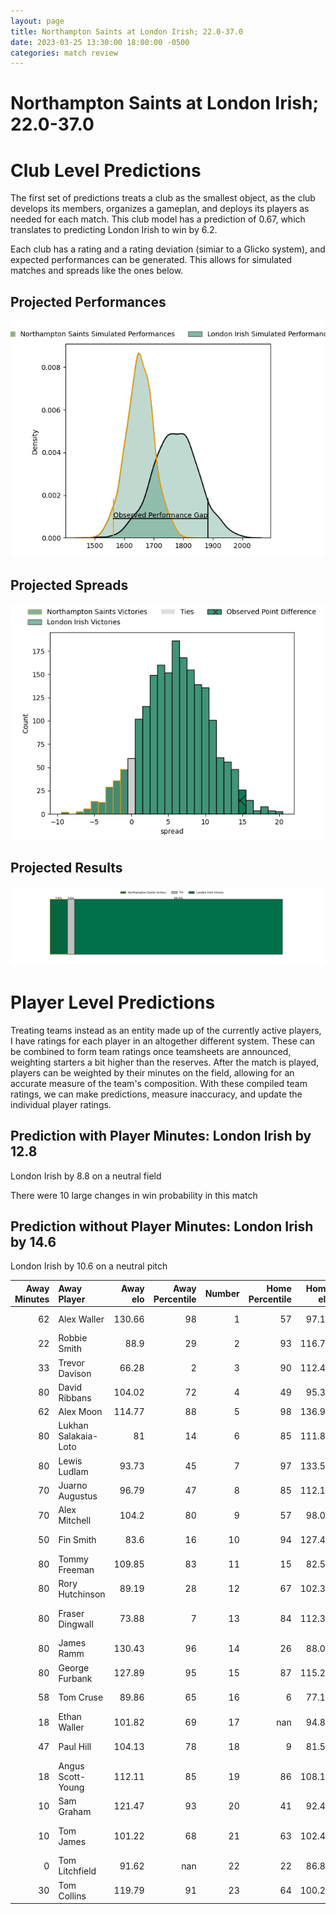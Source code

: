 ```yaml
---  
layout: page  
title: Northampton Saints at London Irish; 22.0-37.0  
date: 2023-03-25 13:30:00 18:00:00 -0500  
categories: match review  
---
```

# Northampton Saints at London Irish; 22.0-37.0

# Club Level Predictions


The first set of predictions treats a club as the smallest object, as the club develops its members, organizes a gameplan, and deploys its players as needed for each match. This club model has a prediction of 0.67, which translates to predicting London Irish to win by 6.2.

Each club has a rating and a rating deviation (simiar to a Glicko system), and expected performances can be generated. This allows for simulated matches and spreads like the ones below.
## Projected Performances


![Projected Performances](plots/performances_2023-03-25-LondonIrish-NorthamptonSaints.png)
## Projected Spreads


![Projected Spreads](plots/spreads_2023-03-25-LondonIrish-NorthamptonSaints.png)
## Projected Results


![Projected Results](plots/resultbar_2023-03-25-LondonIrish-NorthamptonSaints.png)
# Player Level Predictions


Treating teams instead as an entity made up of the currently active players, I have ratings for each player in an altogether different system. These can be combined to form team ratings once teamsheets are announced, weighting starters a bit higher than the reserves. After the match is played, players can be weighted by their minutes on the field, allowing for an accurate measure of the team's composition. With these compiled team ratings, we can make predictions, measure inaccuracy, and update the individual player ratings.
## Prediction with Player Minutes: London Irish by 12.8


London Irish by 8.8 on a neutral field

There were 10 large changes in win probability in this match
## Prediction without Player Minutes: London Irish by 14.6


London Irish by 10.6 on a neutral pitch



|   Away Minutes | Away Player          |   Away elo |   Away Percentile |   Number |   Home Percentile |   Home elo | Home Player                |   Home Minutes |
|---------------:|:---------------------|-----------:|------------------:|---------:|------------------:|-----------:|:---------------------------|---------------:|
|             62 | Alex Waller          |     130.66 |                98 |        1 |                57 |      97.16 | Danilo Fischetti           |             72 |
|             22 | Robbie Smith         |      88.9  |                29 |        2 |                93 |     116.71 | Agustin Creevy             |             53 |
|             33 | Trevor Davison       |      66.28 |                 2 |        3 |                90 |     112.45 | Oli Hoskins                |             57 |
|             80 | David Ribbans        |     104.02 |                72 |        4 |                49 |      95.37 | Api Ratuniyarawa           |             56 |
|             62 | Alex Moon            |     114.77 |                88 |        5 |                98 |     136.96 | Rob Simmons                |             80 |
|             80 | Lukhan Salakaia-Loto |      81    |                14 |        6 |                85 |     111.87 | Matt Rogerson              |             57 |
|             80 | Lewis Ludlam         |      93.73 |                45 |        7 |                97 |     133.55 | Tom Pearson                |             80 |
|             70 | Juarno Augustus      |      96.79 |                47 |        8 |                85 |     112.17 | So'otala Fa'aso'o          |             62 |
|             70 | Alex Mitchell        |     104.2  |                80 |        9 |                57 |      98.03 | Hugh O'Sullivan            |             53 |
|             50 | Fin Smith            |      83.6  |                16 |       10 |                94 |     127.49 | Paddy Jackson              |             80 |
|             80 | Tommy Freeman        |     109.85 |                83 |       11 |                15 |      82.55 | Ollie Hassell-Collins      |             80 |
|             80 | Rory Hutchinson      |      89.19 |                28 |       12 |                67 |     102.37 | Rory Jennings              |             80 |
|             80 | Fraser Dingwall      |      73.88 |                 7 |       13 |                84 |     112.34 | Benhard Janse van Rensburg |             80 |
|             80 | James Ramm           |     130.43 |                96 |       14 |                26 |      88.02 | Lucio Cinti                |             62 |
|             80 | George Furbank       |     127.89 |                95 |       15 |                87 |     115.24 | Ben Loader                 |             80 |
|             58 | Tom Cruse            |      89.86 |                65 |       16 |                 6 |      77.19 | Mike Willemse              |             27 |
|             18 | Ethan Waller         |     101.82 |                69 |       17 |               nan |      94.83 | Tarek Haffar               |              8 |
|             47 | Paul Hill            |     104.13 |                78 |       18 |                 9 |      81.51 | Lovejoy Chawatama          |             23 |
|             18 | Angus Scott-Young    |     112.11 |                85 |       19 |                86 |     108.13 | Chunya Munga               |             24 |
|             10 | Sam Graham           |     121.47 |                93 |       20 |                41 |      92.43 | Juan Martin Gonzalez       |             23 |
|             10 | Tom James            |     101.22 |                68 |       21 |                63 |     102.46 | Chandler Cunningham-South  |             18 |
|              0 | Tom Litchfield       |      91.62 |               nan |       22 |                22 |      86.82 | Joe Powell                 |             27 |
|             30 | Tom Collins          |     119.79 |                91 |       23 |                64 |     100.28 | Henry Arundell             |             18 |

